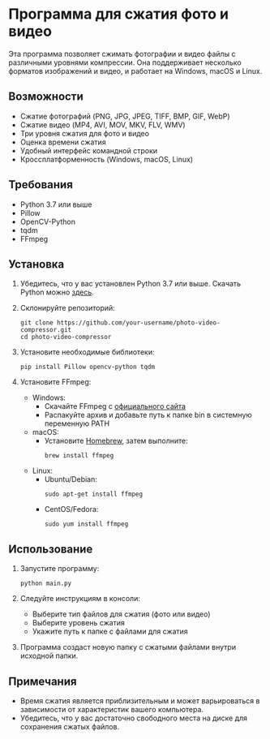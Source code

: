 # Программа для сжатия фото и видео

Эта программа позволяет сжимать фотографии и видео файлы с различными уровнями компрессии. Она поддерживает несколько форматов изображений и видео, и работает на Windows, macOS и Linux.

## Возможности

- Сжатие фотографий (PNG, JPG, JPEG, TIFF, BMP, GIF, WebP)
- Сжатие видео (MP4, AVI, MOV, MKV, FLV, WMV)
- Три уровня сжатия для фото и видео
- Оценка времени сжатия
- Удобный интерфейс командной строки
- Кроссплатформенность (Windows, macOS, Linux)

## Требования

- Python 3.7 или выше
- Pillow
- OpenCV-Python
- tqdm
- FFmpeg

## Установка

1. Убедитесь, что у вас установлен Python 3.7 или выше. Скачать Python можно [здесь](https://www.python.org/downloads/).

2. Склонируйте репозиторий:
   ```
   git clone https://github.com/your-username/photo-video-compressor.git
   cd photo-video-compressor
   ```

3. Установите необходимые библиотеки:
   ```
   pip install Pillow opencv-python tqdm
   ```

4. Установите FFmpeg:
   - Windows: 
     - Скачайте FFmpeg с [официального сайта](https://ffmpeg.org/download.html)
     - Распакуйте архив и добавьте путь к папке bin в системную переменную PATH
   - macOS:
     - Установите [Homebrew](https://brew.sh/), затем выполните:
       ```
       brew install ffmpeg
       ```
   - Linux:
     - Ubuntu/Debian:
       ```
       sudo apt-get install ffmpeg
       ```
     - CentOS/Fedora:
       ```
       sudo yum install ffmpeg
       ```

## Использование

1. Запустите программу:
   ```
   python main.py
   ```

2. Следуйте инструкциям в консоли:
   - Выберите тип файлов для сжатия (фото или видео)
   - Выберите уровень сжатия
   - Укажите путь к папке с файлами для сжатия

3. Программа создаст новую папку с сжатыми файлами внутри исходной папки.

## Примечания

- Время сжатия является приблизительным и может варьироваться в зависимости от характеристик вашего компьютера.
- Убедитесь, что у вас достаточно свободного места на диске для сохранения сжатых файлов.
